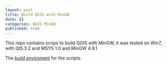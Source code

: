 ```yaml
---
layout: post
title: Build QGIS with MinGW
date: {}
categories: QGIS MinGW
published: true
---
```


This repo contains scrips to build QGIS with MinGW, it was tested on Win7, with Qt5.3.2 and MSYS 1.0 and MinGW 4.9.1

The [build enviroment](https://github.com/t-hey/QGIS-MinGW/blob/master/README.md#build-environment) for the scripts.
